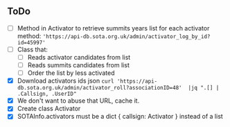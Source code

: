 ## ToDo

* [ ] Method in Activator to retrieve summits years list for each activator method: `'https://api-db.sota.org.uk/admin/activator_log_by_id?id=45997'`
* [ ] Class that:
    * [ ] Reads activator candidates from list
    * [ ] Reads summits candidates from list
    * [ ] Order the list by less activated
* [x] Download activators ids json `curl 'https://api-db.sota.org.uk/admin/activator_roll?associationID=48'  |jq ".[] | .Callsign, .UserID"`
* [x] We don't want to abuse that URL, cache it.
* [x] Create class Activator
* [x] SOTAInfo.activators must be a dict { callsign: Activator } instead of a list
